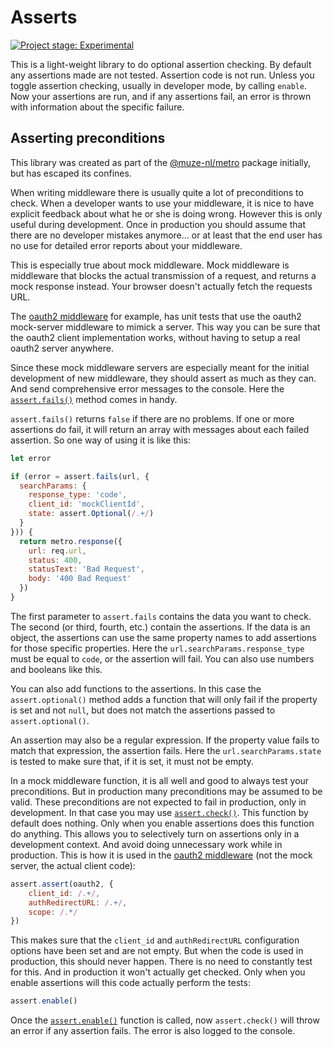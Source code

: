# Asserts

[![Project stage: Experimental][project-stage-badge: Experimental]][project-stage-page]

This is a light-weight library to do optional assertion checking. By default any assertions made are not tested. Assertion code is not run. Unless you toggle assertion checking, usually in developer mode, by calling `enable`. Now your assertions are run, and if any assertions fail, an error is thrown with information about the specific failure.

## Asserting preconditions

This library was created as part of the [@muze-nl/metro](https://github.com/muze-nl/metro/) package initially, but has escaped its confines.

When writing middleware there is usually quite a lot of preconditions to check. When a developer wants to use your middleware, it is nice to have explicit feedback about what he or she is doing wrong. However this is only useful during development. Once in production you should assume that there are no developer mistakes anymore... or at least that the end user has no use for detailed error reports about your middleware.

This is especially true about mock middleware. Mock middleware is middleware that blocks the actual transmission of a request, and returns a mock response instead. Your browser doesn't actually fetch the requests URL.

The [oauth2 middleware](https://github.com/muze-nl/metro-oauth2) for example, has unit tests that use the oauth2 mock-server middleware to mimick a server. This way you can be sure that the oauth2 client implementation works, without having to setup a real oauth2 server anywhere.

Since these mock middleware servers are especially meant for the initial development of new middleware, they should assert as much as they can. And send comprehensive error messages to the console. Here the [`assert.fails()`](./docs/fails.md) method comes in handy.

`assert.fails()` returns `false` if there are no problems. If one or more assertions do fail, it will return an array with messages about each failed assertion. So one way of using it is like this:

```javascript
let error

if (error = assert.fails(url, {
  searchParams: {
    response_type: 'code',
    client_id: 'mockClientId',
    state: assert.Optional(/.+/)
  }
})) {
  return metro.response({
    url: req.url,
    status: 400,
    statusText: 'Bad Request',
    body: '400 Bad Request'
  })
}
```

The first parameter to `assert.fails` contains the data you want to check. The second (or third, fourth, etc.) contain the assertions. If the data is an object, the assertions can use the same property names to add assertions for those specific properties. Here the `url.searchParams.response_type` must be equal to `code`, or the assertion will fail. You can also use numbers and booleans like this.

You can also add functions to the assertions. In this case the `assert.optional()` method adds a function that will only fail if the property is set and not `null`, but does not match the assertions passed to `assert.optional()`.

An assertion may also be a regular expression. If the property value fails to match that expression, the assertion fails. Here the `url.searchParams.state` is tested to make sure that, if it is set, it must not be empty.

In a mock middleware function, it is all well and good to always test your preconditions. But in production many preconditions may be assumed to be valid. These preconditions are not expected to fail in production, only in development. In that case you may use [`assert.check()`]('./docs/check.md'). This function by default does nothing. Only when you enable assertions does this function do anything. This allows you to selectively turn on assertions only in a development context. And avoid doing unnecessary work while in production. This is how it is used in the [oauth2 middleware](./middleware/oauth2.md) (not the mock server, the actual client code):

```javascript
assert.assert(oauth2, {
	client_id: /.+/,
	authRedirectURL: /.+/,
	scope: /.*/
})
```

This makes sure that the `client_id` and `authRedirectURL` configuration options have been set and are not empty. But when the code is used in production, this should never happen. There is no need to constantly test for this. And in production it won't actually get checked. Only when you enable assertions will this code actually perform the tests:

```javascript
assert.enable()
```

Once the [`assert.enable()`](./docs/enable.md) function is called, now `assert.check()` will throw an error if any assertion fails. The error is also logged to the console.


[project-stage-badge: Experimental]: https://img.shields.io/badge/Project%20Stage-Experimental-yellow.svg
[project-stage-page]: https://blog.pother.ca/project-stages/

